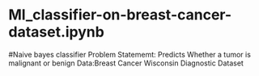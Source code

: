 # Ml_classifier-on-breast-cancer-dataset.ipynb
 #Naive bayes classifier Problem Statememt: Predicts Whether a tumor is malignant or benign Data:Breast Cancer Wisconsin Diagnostic Dataset
